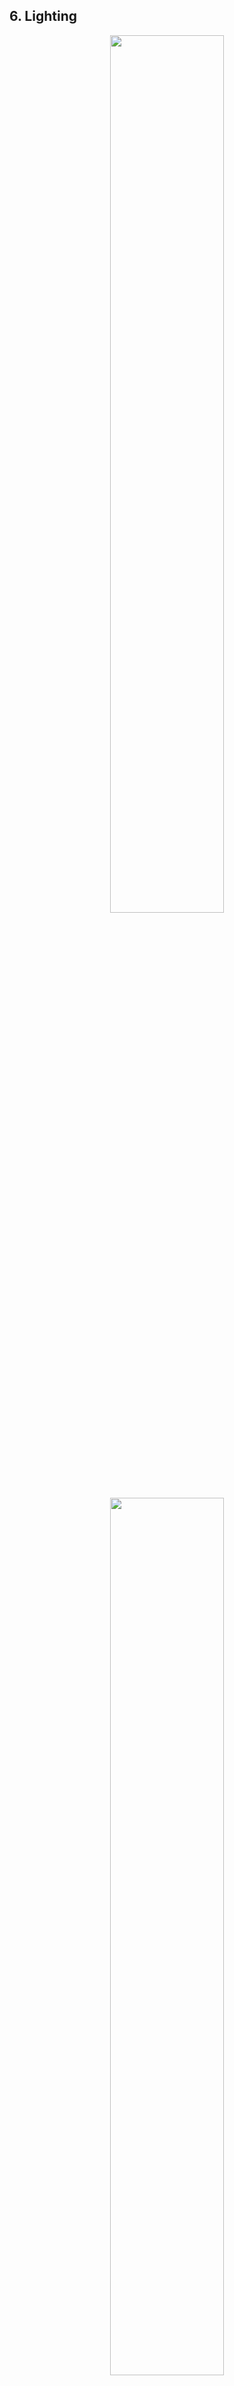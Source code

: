 ## 6. Lighting

<center><img src="./.img/planet_cap.png" width="60%"></img></center>
<center><img src="./.img/cyborg_cap.png" width="60%"></img></center>

